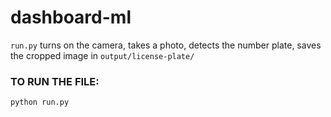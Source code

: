 # dashboard-ml

`run.py` turns on the camera, takes a photo, detects the number plate, saves the cropped image in `output/license-plate/`

### TO RUN THE FILE:
```
python run.py
```
